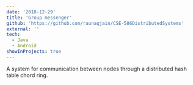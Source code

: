 ```yaml
---
date: '2018-12-29'
title: 'Group messenger'
github: 'https://github.com/raunaqjain/CSE-586DistributedSystems'
external: ''
tech:
  - Java
  - Android
showInProjects: true
---
```


A system for communication between nodes through a distributed hash table chord ring.
